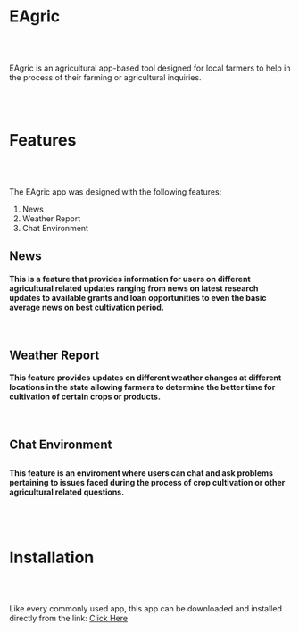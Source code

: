 <h1> EAgric </h1>
<br><br>

EAgric is an agricultural app-based tool designed for local farmers to help in the process of their farming or agricultural inquiries.

<br><br>

<h1> Features </h1>
<br><br>

The EAgric app was designed with the following features:
<ol>
<li>News</li>
<li>Weather Report</li>
<li>Chat Environment</li>
</ol>

<h2>News</h2>
<h4>  This is a feature that provides information for users on different agricultural related updates ranging from news on latest research updates to available grants and loan opportunities to even the basic average news on best cultivation period.</h4>

<br>

<h2>Weather Report</h2>
<h4>   This feature provides updates on different weather changes at different locations in the state allowing farmers to determine the better time for cultivation of certain crops or products.</h4>

<br>

<h2> Chat Environment <h2>
<h4>   This feature is an enviroment where users can chat and ask problems pertaining to issues faced during the process of crop cultivation or other agricultural related questions.</h4>

<br><br>


<h1> Installation </h1>
<br><br>

Like every commonly used app, this app can be downloaded and installed directly from the link: <a href="https://drive.google.com/file/d/1HLb4qM9L_OJs0UxQHbOJqwQtdFgPrdIU/view?usp=sharing"> Click Here </a>

